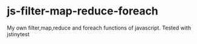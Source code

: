 # js-filter-map-reduce-foreach
My own filter,map,reduce and foreach functions of javascript. Tested with jstinytest

